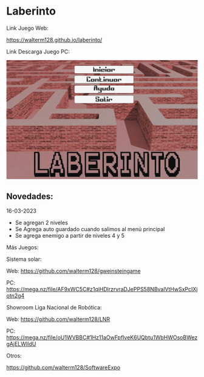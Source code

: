 # Laberinto

Link Juego Web:

https://walterm128.github.io/laberinto/

Link Descarga Juego PC:



![alt](Screenshot.png)

Novedades:
---------
16-03-2023
  * Se agregan 2 niveles
  * Se Agrega auto guardado cuando salimos al menú principal
  * Se agrega enemigo a partir de niveles 4 y 5

Más Juegos:

Sistema solar:

Web: https://github.com/walterm128/gweinsteingame

PC: https://mega.nz/file/AF9xWC5C#z1qiHDlrzrvraDJePPS58NBvalVtHwSxPcIXjotn2g4

Showroom Liga Nacional de Robótica:

Web: https://github.com/walterm128/LNR

PC: https://mega.nz/file/oU1WVBBC#1Hz11aOwFpflveK6UQbtu1WbHWOsoBWezgAjELWIIdU

Otros:

https://github.com/walterm128/SoftwareExpo
